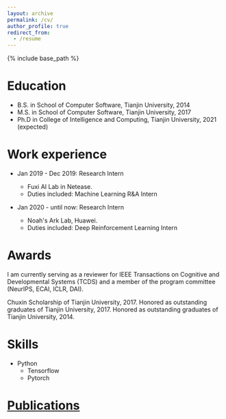 ```yaml
---
layout: archive
permalink: /cv/
author_profile: true
redirect_from:
  - /resume
---
```


{% include base_path %}

Education
======
* B.S. in School of Computer Software, Tianjin University, 2014
* M.S. in School of Computer Software, Tianjin University, 2017
* Ph.D in College of Intelligence and Computing, Tianjin University, 2021 (expected)

Work experience
======
* Jan 2019 - Dec 2019: Research Intern
  * Fuxi AI Lab in Netease.
  * Duties included: Machine Learning R&A Intern

* Jan 2020 - until now: Research Intern
  * Noah's Ark Lab, Huawei.
  * Duties included: Deep Reinforcement Learning Intern

Awards
======  
I am currently serving as a reviewer for IEEE Transactions on Cognitive and Developmental Systems (TCDS) and a member of the program committee (NeurIPS, ECAI, ICLR, DAI).

Chuxin Scholarship of Tianjin University, 2017.
Honored as outstanding graduates of Tianjin University, 2017.
Honored as outstanding graduates of Tianjin University, 2014.

Skills
======
* Python
  * Tensorflow
  * Pytorch

<a href="https://tianpeiyang.github.io/publications/">Publications</a>
======
  
 
